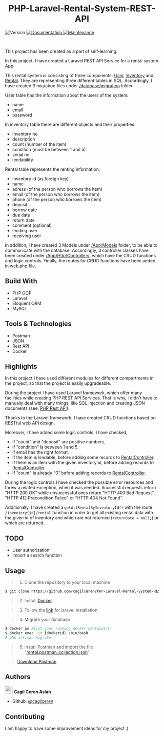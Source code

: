 <h1 align="center"> PHP-Laravel-Rental-System-REST-API </h1>
<p>
  <img alt="Version" src="https://img.shields.io/badge/version-1.0.0-blue.svg?cacheSeconds=2592000" />
  <a href="https://github.com/cagilceren/PHP-Simple-TO-DO-List-REST-API/blob/main/README.md" target="_blank">
    <img alt="Documentation" src="https://img.shields.io/badge/documentation-yes-brightgreen.svg" />
  </a>
  <a href="https://github.com/cagilceren/PHP-Simple-TO-DO-List-REST-API/graphs/commit-activity" target="_blank">
    <img alt="Maintenance" src="https://img.shields.io/badge/Maintained%3F-yes-green.svg" />
  </a>
</p>
<p>

 </p>

<br>

This project has been created as a part of self-learning.

In this project, I have created a Laravel REST API Service for a rental system App. 

This rental system is consisting of three components: 
[User](https://github.com/cagilceren/PHP-Laravel-Rental-System-REST-API/blob/master/example-app/app/Models/User.php), [Inventory](https://github.com/cagilceren/PHP-Laravel-Rental-System-REST-API/blob/master/example-app/app/Models/Inventory.php) and [Rental](https://github.com/cagilceren/PHP-Laravel-Rental-System-REST-API/blob/master/example-app/app/Models/Rental.php). They are representing three different tables in SQL. Accordingly, I have created 3 migration files under [/database/migration](https://github.com/cagilceren/PHP-Laravel-Rental-System-REST-API/tree/master/example-app/database/migrations) folder.

User table has the information about the users of the system:
- name
- email
- password

In inventory table there are different objects and their properties:
- inventory no
- description
- count (number of the item)
- condition (must be between 1 and 5)
- serial no
- lendability

Rental table represents the renting information:
- inventory id (as foreign key)
- name
- adress (of the person who borrows the item)
- email (of the person who borrows the item)
- phone (of the person who borrows the item)
- deposit
- borrow date
- due date
- return date
- comment (optional)
- lending user
- receiving user

In addition, I have created 3 Models under [/App/Models](https://github.com/cagilceren/PHP-Laravel-Rental-System-REST-API/tree/master/example-app/app/Models) folder, to be able to communicate with the database.
Accordingly, 3 controller classes have been created under [/App/Http/Controllers](https://github.com/cagilceren/PHP-Laravel-Rental-System-REST-API/tree/master/example-app/app/Http/Controllers), which have the CRUD functions and logic controls.
Finally, the routes for CRUD functions have been added in [web.php](https://github.com/cagilceren/PHP-Laravel-Rental-System-REST-API/blob/master/example-app/routes/web.php) file.

## Build With

- PHP OOP
- Laravel
- Eloquent ORM
- MySQL

## Tools & Technologies

- Postman
- JSON
- Rest API
- Docker

## Highlights

In this project I have used different modules for different compartments in the project, so that the project is easily upgradeable.

During the project I have used Laravel framework, which offer many facilities while creating PHP REST API Services. That is why, I didn't have to manually deal with many things, like SQL Injection and creating JSON documents (see: [PHP Rest API](https://github.com/cagilceren/PHP-Simple-TO-DO-List-REST-API.git)).

Thanks to the Laravel framework, I have created CRUD functions based on [RESTful web API design](https://docs.microsoft.com/en-us/azure/architecture/best-practices/api-design).

Moreover, I have added some logic controls. I have checked,
- if "count" and "deposit" are positive numbers.
- if "condition" is between 1 and 5.
- if email has the right format.
- if the item is lendable, before adding some records to [RentalController](https://github.com/cagilceren/PHP-Laravel-Rental-System-REST-API/blob/master/example-app/app/Http/Controllers/RentalController.php).
- if there is an item with the given inventory id, before adding records to [RentalController](https://github.com/cagilceren/PHP-Laravel-Rental-System-REST-API/blob/master/example-app/app/Http/Controllers/RentalController.php).
- if "count" is already "0" before adding records to [RentalController](https://github.com/cagilceren/PHP-Laravel-Rental-System-REST-API/blob/master/example-app/app/Http/Controllers/RentalController.php).

During the logic controls I have checked the possible error resources and threw a related Exception, when it was needed. Successful requests return "HTTP 200 OK" while unsuccessful ones return "HTTP 400 Bad Request", "HTTP 412 Precondition Failed" or "HTTP 404 Not Found".


Additionally, I have created a `getAllRentalByInventoryId()` with the route `/inventory{id}/rental` function in order to get all existing rental data with the given id of inventory and which are not returned (`` returnDate = null; ``) or which are returned.

## TODO

- User authorization
- Import a search function


## Usage

> 1) Clone the repository to your local machine

```sh
$ git clone https://github.com/cagilceren/PHP-Laravel-Rental-System-REST-API.git
```

> 2) Install [Docker](https://www.docker.com/products/docker-desktop).

> 3) Follow the [link](https://laravel.com/docs/8.x/installation#getting-started-on-macos) for laravel installation.

> 4) Migrate your database
```sh
$ docker ps #list your running docker containers.
$ docker exec -it {dockerid} /bin/bash
# php artisan migrate
```
> 5) Install Postman and import the file "[rental.postman_collection.json]()".

> [Download Postman](https://www.postman.com/downloads/)

## Authors

<img src="https://avatars.githubusercontent.com/u/45261915?v=2" width="25" height="25"> **Cagil Ceren Aslan**




- Github: [@cagilceren](https://github.com/cagilceren)

## Contributing

I am happy to have some improvement ideas for my project :)
